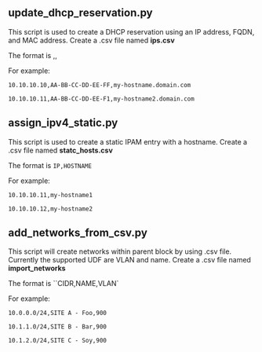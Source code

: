 ## update_dhcp_reservation.py
This script is used to create a DHCP reservation using an IP address, FQDN, and MAC address. Create a .csv file named **ips.csv**

The format is <IP>,<MAC>,<FQDN>

For example:

`10.10.10.10,AA-BB-CC-DD-EE-FF,my-hostname.domain.com`

`10.10.10.11,AA-BB-CC-DD-EE-F1,my-hostname2.domain.com`

## assign_ipv4_static.py
This script is used to create a static IPAM entry with a hostname. Create a .csv file named **statc_hosts.csv**

The format is `IP,HOSTNAME`

For example:

`10.10.10.11,my-hostname1`

`10.10.10.12,my-hostname2`

## add_networks_from_csv.py
This script will create networks within parent block by using .csv file. Currently the supported UDF are VLAN and name. Create a .csv file named **import_networks**

The format is ``CIDR,NAME,VLAN`

For example:

`10.0.0.0/24,SITE A - Foo,900`

`10.1.1.0/24,SITE B - Bar,900`

`10.1.2.0/24,SITE C - Soy,900`
